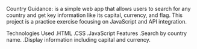 Country Guidance: is a simple web app that allows users to search for any country and get key information like its capital, currency, and flag. This project is a practice exercise focusing on JavaScript and API integration.

Technologies Used
.HTML
.CSS
.JavaScript
Features
.Search by country name.
.Display information including capital and currency.
